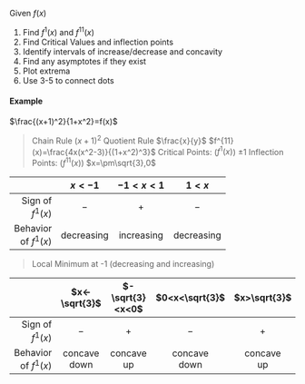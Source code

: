 Given $f(x)$
1. Find $f^1(x)$ and $f^11(x)$
2. Find Critical Values and inflection points
3. Identify intervals of increase/decrease and concavity
4. Find any asymptotes if they exist
5. Plot extrema
6. Use 3-5 to connect dots
#### Example
$\frac{(x+1)^2}{1+x^2}=f(x)$
> Chain Rule $(x+1)^2$
> Quotient Rule $\frac{x}{y}$
> $f^{11}(x)=\frac{4x(x^2-3)}{(1+x^2)^3}$
> Critical Points: ($f^1(x)$) $\pm1$
> Inflection Points: ($f^{11}(x)$) $x=\pm\sqrt{3},0$

|                         |   $x<-1$   |  $-1<x<1$  |   $1<x$    |
| -----------------------:|:----------:|:----------:|:----------:|
|     Sign of<br>$f^1(x)$ |    $-$     |    $+$     |    $-$     |
| Behavior<br>of $f^1(x)$ | decreasing | increasing | decreasing |

> Local Minimum at -1 (decreasing and increasing)

|                         |  $x<-\sqrt{3}$  | $-\sqrt{3}<x<0$ | $0<x<\sqrt{3}$  | $x>\sqrt{3}$  |
| -----------------------:|:---------------:|:---------------:|:---------------:|:-------------:|
|     Sign of<br>$f^1(x)$ |       $-$       |       $+$       |       $-$       |      $+$      |
| Behavior<br>of $f^1(x)$ | concave<br>down |  concave<br>up  | concave<br>down | concave<br>up |

